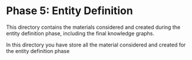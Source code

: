 # Phase 5: Entity Definition

This directory contains the materials considered and created during the entity definition phase, including the final knowledge graphs.

In this directory you have store all the material considered and created for the entity definition phase
